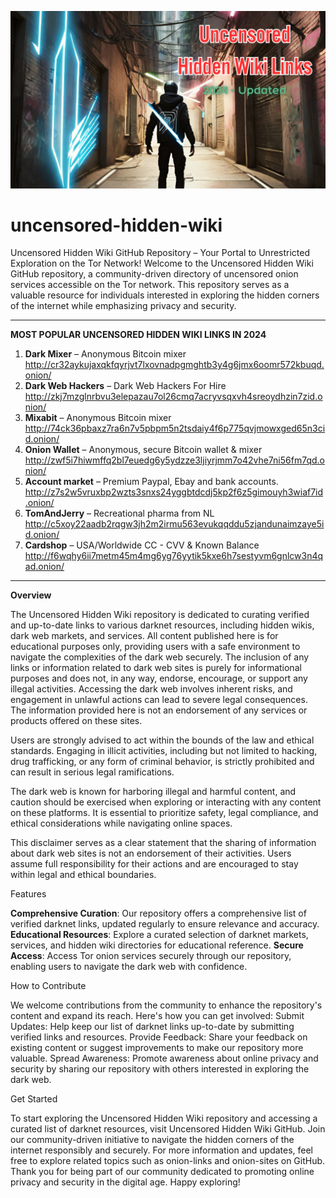 ![Uncensored Hidden Wiki 2024](uncensored-hidden-wiki-links.png)
# uncensored-hidden-wiki
Uncensored Hidden Wiki GitHub Repository – Your Portal to Unrestricted Exploration on the Tor Network!
Welcome to the Uncensored Hidden Wiki GitHub repository, a community-driven directory of uncensored onion services accessible on the Tor network. 
This repository serves as a valuable resource for individuals interested in exploring the hidden corners of the internet while emphasizing privacy and security.
***********
**MOST POPULAR UNCENSORED HIDDEN WIKI LINKS IN 2024**

1. **Dark Mixer** – Anonymous Bitcoin mixer http://cr32aykujaxqkfqyrjvt7lxovnadpgmghtb3y4g6jmx6oomr572kbuqd.onion/
2. **Dark Web Hackers** – Dark Web Hackers For Hire http://zkj7mzglnrbvu3elepazau7ol26cmq7acryvsqxvh4sreoydhzin7zid.onion/
3. **Mixabit** – Anonymous Bitcoin mixer http://74ck36pbaxz7ra6n7v5pbpm5n2tsdaiy4f6p775qvjmowxged65n3cid.onion/
4. **Onion Wallet** – Anonymous, secure Bitcoin wallet & mixer http://zwf5i7hiwmffq2bl7euedg6y5ydzze3ljiyrjmm7o42vhe7ni56fm7qd.onion/
5. **Account market** – Premium Paypal, Ebay and bank accounts. http://z7s2w5vruxbp2wzts3snxs24yggbtdcdj5kp2f6z5gimouyh3wiaf7id.onion/
6. **TomAndJerry** – Recreational pharma from NL http://c5xoy22aadb2rqgw3jh2m2irmu563evukqqddu5zjandunaimzaye5id.onion/
7. **Cardshop** – USA/Worldwide CC - CVV & Known Balance http://f6wqhy6ii7metm45m4mg6yg76yytik5kxe6h7sestyvm6gnlcw3n4qad.onion/


***********
**Overview**

The Uncensored Hidden Wiki repository is dedicated to curating verified and up-to-date links to various darknet resources, including hidden wikis, dark web markets, and services. All content published here is for educational purposes only, providing users with a safe environment to navigate the complexities of the dark web securely. The inclusion of any links or information related to dark web sites is purely for informational purposes and does not, in any way, endorse, encourage, or support any illegal activities. Accessing the dark web involves inherent risks, and engagement in unlawful actions can lead to severe legal consequences. The information provided here is not an endorsement of any services or products offered on these sites.

Users are strongly advised to act within the bounds of the law and ethical standards. Engaging in illicit activities, including but not limited to hacking, drug trafficking, or any form of criminal behavior, is strictly prohibited and can result in serious legal ramifications.

The dark web is known for harboring illegal and harmful content, and caution should be exercised when exploring or interacting with any content on these platforms. It is essential to prioritize safety, legal compliance, and ethical considerations while navigating online spaces.

This disclaimer serves as a clear statement that the sharing of information about dark web sites is not an endorsement of their activities. Users assume full responsibility for their actions and are encouraged to stay within legal and ethical boundaries.

Features

**Comprehensive Curation**: Our repository offers a comprehensive list of verified darknet links, updated regularly to ensure relevance and accuracy.
**Educational Resources**: Explore a curated selection of darknet markets, services, and hidden wiki directories for educational reference.
**Secure Access**: Access Tor onion services securely through our repository, enabling users to navigate the dark web with confidence.

How to Contribute

We welcome contributions from the community to enhance the repository's content and expand its reach. Here's how you can get involved:
Submit Updates: Help keep our list of darknet links up-to-date by submitting verified links and resources.
Provide Feedback: Share your feedback on existing content or suggest improvements to make our repository more valuable.
Spread Awareness: Promote awareness about online privacy and security by sharing our repository with others interested in exploring the dark web.

Get Started

To start exploring the Uncensored Hidden Wiki repository and accessing a curated list of darknet resources, visit Uncensored Hidden Wiki GitHub. Join our community-driven initiative to navigate the hidden corners of the internet responsibly and securely.
For more information and updates, feel free to explore related topics such as onion-links and onion-sites on GitHub.
Thank you for being part of our community dedicated to promoting online privacy and security in the digital age. Happy exploring!
